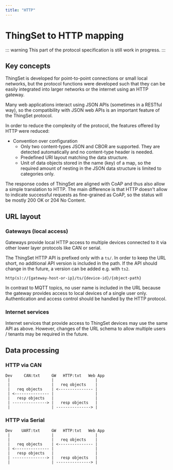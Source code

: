 ```yaml
---
title: "HTTP"
---
```


# ThingSet to HTTP mapping

::: warning
This part of the protocol specification is still work in progress.
:::

## Key concepts

ThingSet is developed for point-to-point connections or small local networks, but the protocol functions were developed such that they can be easily integrated into larger networks or the internet using an HTTP gateway.

Many web applications interact using JSON APIs (sometimes in a RESTful way), so the compatibility with JSON web APIs is an important feature of the ThingSet protocol.

In order to reduce the complexity of the protocol, the features offered by HTTP were reduced:

- Convention over configuration
    - Only two content-types JSON and CBOR are supported. They are detected automatically and no content-type header is needed.
    - Predefined URI layout matching the data structure.
    - Unit of data objects stored in the name (key) of a map, so the required amount of nesting in the JSON data structure is limited to categories only.

The response codes of ThingSet are aligned with CoAP and thus also allow a simple translation to HTTP. The main difference is that HTTP doesn't allow to indicate successful requests as fine-grained as CoAP, so the status will be mostly 200 OK or 204 No Content.

## URL layout

### Gateways (local access)

Gateways provide local HTTP access to multiple devices connected to it via other lower layer protocols like CAN or serial.

The ThingSet HTTP API is prefixed only with a `ts/`. In order to keep the URL short, no additional API version is included in the path. If the API should change in the future, a version can be added e.g. with `ts2`.

    http(s)://{gateway-host-or-ip}/ts/{device-id}/{object-path}

In contrast to MQTT topics, no user name is included in the URL because the gateway provides access to local devices of a single user only. Authentication and access control should be handled by the HTTP protocol.

### Internet services

Internet services that provide access to ThingSet devices may use the same API as above. However, changes of the URL schema to allow multiple users / tenants may be required in the future.

## Data processing

### HTTP via CAN

```
Dev     CAN:txt     GW   HTTP:txt   Web App
 |                  |                  |
 |                  |   req objects    |
 |   req objects    | <--------------- |
 | <--------------- |                  |
 |   resp objects   |                  |
 | ---------------> |   resp objects   |
 |                  | ---------------> |
```

### HTTP via Serial

```
Dev    UART:txt     GW   HTTP:txt   Web App
 |                  |                  |
 |                  |   req objects    |
 |   req objects    | <--------------- |
 | <--------------- |                  |
 |   resp objects   |                  |
 | ---------------> |   resp objects   |
 |                  | ---------------> |
```
